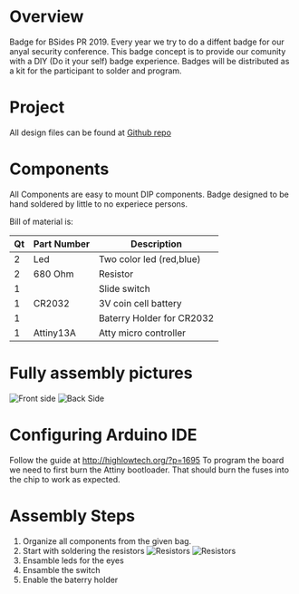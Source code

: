 # Overview

Badge for BSides PR 2019. Every year we try to do a diffent badge for our anyal security conference. This badge concept is to provide our comunity with a DIY (Do it your self) badge experience. Badges will be distributed as a kit for the participant to solder and program.



# Project
All design files can be found at [Github repo](https://github.com/soynerdito/BSidesPR_2019_Badge "Badge Repo")

# Components
All Components are easy to mount DIP components. Badge designed to be hand soldered by little to no experiece persons.

Bill of material is:

Qt | Part Number | Description 
-- | ----------- | ----------- 
2 | Led | Two color led (red,blue) 
2 | 680 Ohm | Resistor
1 | | Slide switch
1 | CR2032 | 3V coin cell battery 
1 |  | Baterry Holder for CR2032
1 | Attiny13A | Atty micro controller


# Fully assembly pictures

![Front side](img/backfullassembly.png)
![Back Side ](img/frontfullassembly.png)

# Configuring Arduino IDE
Follow the guide at http://highlowtech.org/?p=1695
To program the board we need to first burn the Attiny bootloader. That should burn the fuses into the chip to work as expected.

# Assembly Steps

1. Organize all components from the given bag.
2. Start with soldering the resistors
![Resistors](img/resistor_front.png)
![Resistors](img/resistor_back.png)
3. Ensamble leds for the eyes
4. Ensamble the switch
5. Enable the baterry holder